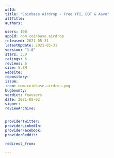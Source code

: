 ```yaml
---
wsId: 
title: "Coinbase Airdrop - Free YFI, DOT & Aave"
altTitle: 
authors:

users: 100
appId: com.coinbase.airdrop
released: 2021-05-31
latestUpdate: 2021-05-31
version: "1.0"
stars: 3.0
ratings: 6
reviews: 6
size: 5.8M
website: 
repository: 
issue: 
icon: com.coinbase.airdrop.png
bugbounty: 
verdict: fewusers
date: 2021-08-02
signer: 
reviewArchive:


providerTwitter: 
providerLinkedIn: 
providerFacebook: 
providerReddit: 

redirect_from:

---
```



